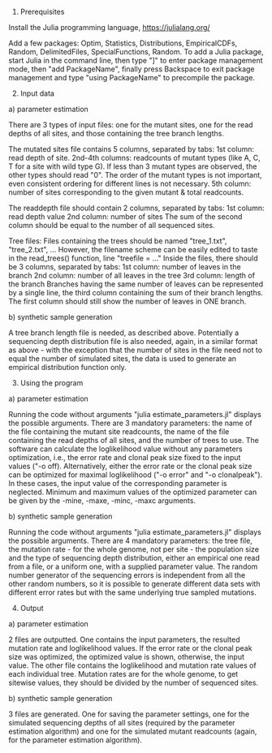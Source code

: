 1) Prerequisites

Install the Julia programming language, https://julialang.org/

Add a few packages: Optim, Statistics, Distributions, EmpiricalCDFs, Random, DelimitedFiles, SpecialFunctions, Random. 
To add a Julia package, start Julia in the command line, then type "]" to enter package management mode, then "add PackageName", finally press Backspace to exit package management and type "using PackageName" to precompile the package.


2) Input data

a) parameter estimation

There are 3 types of input files: one for the mutant sites, one for the read depths of all sites, and those containing the tree branch lengths.

The mutated sites file contains 5 columns, separated by tabs:
1st column: read depth of site.
2nd-4th columns: readcounts of mutant types (like A, C, T for a site with wild type G). If less than 3 mutant types are observed, the other types should read "0". The order of the mutant types is not important, even consistent ordering for different lines is not necessary.
5th column: number of sites corresponding to the given mutant & total readcounts.

The readdepth file should contain 2 columns, separated by tabs: 
1st column: read depth value
2nd column: number of sites
The sum of the second column should be equal to the number of all sequenced sites.

Tree files:
Files containing the trees should be named "tree_1.txt", "tree_2.txt", ... However, the filename scheme can be easily edited to taste in the read_trees() function, line "treefile = ..."
Inside the files, there should be 3 columns, separated by tabs:
1st column: number of leaves in the branch
2nd column: number of all leaves in the tree
3rd column: length of the branch
Branches having the same number of leaves can be represented by a single line, the third column containing the sum of their branch lengths. The first column should still show the number of leaves in ONE branch.

b) synthetic sample generation

A tree branch length file is needed, as described above. Potentially a sequencing depth distribution file is also needed, again, in a similar format as above - with the exception that the number of sites in the file need not to equal the number of simulated sites, the data is used to generate an empirical distribution function only.


3) Using the program

a) parameter estimation

Running the code without arguments "julia estimate_parameters.jl" displays the possible arguments.
There are 3 mandatory parameters: the name of the file containing the mutant site readcounts, the name of the file containing the read depths of all sites, and the number of trees to use.
The software can calculate the loglikelihood value without any parameters optimization, i.e., the error rate and clonal peak size fixed to the input values ("-o off). Alternatively, either the error rate or the clonal peak size can be optimized for maximal loglikelihood ("-o error" and "-o clonalpeak"). In these cases, the input value of the corresponding parameter is neglected. Minimum and maximum values of the optimized parameter can be given by the -mine, -maxe, -minc, -maxc arguments.

b) synthetic sample generation

Running the code without arguments "julia estimate_parameters.jl" displays the possible arguments.
There are 4 mandatory parameters: the tree file, the mutation rate - for the whole genome, not per site - the population size and the type of sequencing depth distribution, either an empirical one read from a file, or a uniform one, with a supplied parameter value.
The random number generator of the sequencing errors is independent from all the other random numbers, so it is possible to generate different data sets with different error rates but with the same underlying true sampled mutations.


4) Output

a) parameter estimation

2 files are outputted. One contains the input parameters, the resulted mutation rate and loglikelihood values. If the error rate or the clonal peak size was optimized, the optimized value is shown, otherwise, the input value.
The other file contains the loglikelihood and mutation rate values of each individual tree.
Mutation rates are for the whole genome, to get sitewise values, they should be divided by the number of sequenced sites.

b) synthetic sample generation

3 files are generated. One for saving the parameter settings, one for the simulated sequencing depths of all sites (required by the parameter estimation algorithm) and one for the simulated mutant readcounts (again, for the parameter estimation algorithm).
